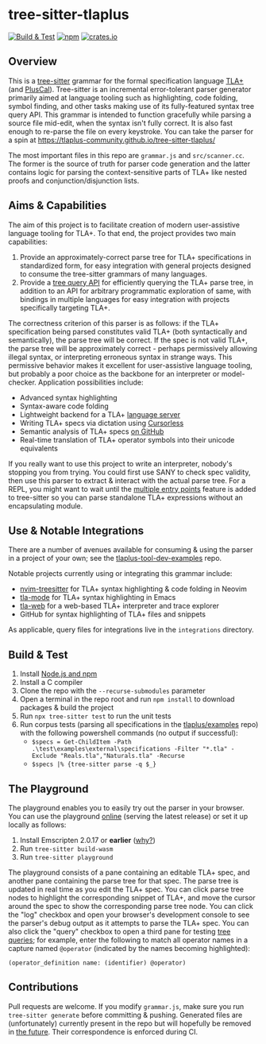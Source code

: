 # tree-sitter-tlaplus
[![Build & Test](https://github.com/tlaplus-community/tree-sitter-tlaplus/actions/workflows/ci.yml/badge.svg)](https://github.com/tlaplus-community/tree-sitter-tlaplus/actions/workflows/ci.yml)
[![npm](https://img.shields.io/npm/v/@tlaplus/tree-sitter-tlaplus.svg)](https://www.npmjs.com/package/@tlaplus/tree-sitter-tlaplus)
[![crates.io](https://img.shields.io/crates/v/tree-sitter-tlaplus.svg)](https://crates.io/crates/tree-sitter-tlaplus)

## Overview
This is a [tree-sitter](https://tree-sitter.github.io/tree-sitter/) grammar for the formal specification language [TLA+](https://en.wikipedia.org/wiki/TLA%2B) (and [PlusCal](https://en.wikipedia.org/wiki/PlusCal)).
Tree-sitter is an incremental error-tolerant parser generator primarily aimed at language tooling such as highlighting, code folding, symbol finding, and other tasks making use of its fully-featured syntax tree query API.
This grammar is intended to function gracefully while parsing a source file mid-edit, when the syntax isn't fully correct.
It is also fast enough to re-parse the file on every keystroke.
You can take the parser for a spin at https://tlaplus-community.github.io/tree-sitter-tlaplus/

The most important files in this repo are `grammar.js` and `src/scanner.cc`.
The former is the source of truth for parser code generation and the latter contains logic for parsing the context-sensitive parts of TLA+ like nested proofs and conjunction/disjunction lists.

## Aims & Capabilities
The aim of this project is to facilitate creation of modern user-assistive language tooling for TLA+.
To that end, the project provides two main capabilities:
1. Provide an approximately-correct parse tree for TLA+ specifications in standardized form, for easy integration with general projects designed to consume the tree-sitter grammars of many languages.
1. Provide a [tree query API](https://tree-sitter.github.io/tree-sitter/using-parsers#pattern-matching-with-queries) for efficiently querying the TLA+ parse tree, in addition to an API for arbitrary programmatic exploration of same, with bindings in multiple languages for easy integration with projects specifically targeting TLA+.

The correctness criterion of this parser is as follows: if the TLA+ specification being parsed constitutes valid TLA+ (both syntactically and semantically), the parse tree will be correct.
If the spec is not valid TLA+, the parse tree will be approximately correct - perhaps permissively allowing illegal syntax, or interpreting erroneous syntax in strange ways.
This permissive behavior makes it excellent for user-assistive language tooling, but probably a poor choice as the backbone for an interpreter or model-checker.
Application possibilities include:
 * Advanced syntax highlighting
 * Syntax-aware code folding
 * Lightweight backend for a TLA+ [language server](https://microsoft.github.io/language-server-protocol/)
 * Writing TLA+ specs via dictation using [Cursorless](https://github.com/pokey/cursorless-vscode)
 * Semantic analysis of TLA+ specs [on GitHub](https://github.com/github/semantic)
 * Real-time translation of TLA+ operator symbols into their unicode equivalents

If you really want to use this project to write an interpreter, nobody's stopping you from trying.
You could first use SANY to check spec validity, then use this parser to extract & interact with the actual parse tree.
For a REPL, you might want to wait until the [multiple entry points](https://github.com/tree-sitter/tree-sitter/issues/870) feature is added to tree-sitter so you can parse standalone TLA+ expressions without an encapsulating module.

## Use & Notable Integrations
There are a number of avenues available for consuming & using the parser in a project of your own; see the [tlaplus-tool-dev-examples](https://github.com/tlaplus-community/tlaplus-tool-dev-examples) repo.

Notable projects currently using or integrating this grammar include:
 * [nvim-treesitter](https://github.com/nvim-treesitter/nvim-treesitter) for TLA+ syntax highlighting & code folding in Neovim
 * [tla-mode](https://github.com/carlthuringer/tla-mode) for TLA+ syntax highlighting in Emacs
 * [tla-web](https://github.com/will62794/tla-web) for a web-based TLA+ interpreter and trace explorer
 * GitHub for syntax highlighting of TLA+ files and snippets

As applicable, query files for integrations live in the `integrations` directory.

## Build & Test
1. Install [Node.js and npm](https://docs.npmjs.com/downloading-and-installing-node-js-and-npm)
1. Install a C compiler
1. Clone the repo with the `--recurse-submodules` parameter
1. Open a terminal in the repo root and run `npm install` to download packages & build the project
1. Run `npx tree-sitter test` to run the unit tests
1. Run corpus tests (parsing all specifications in the [tlaplus/examples](https://github.com/tlaplus/examples) repo) with the following powershell commands (no output if successful):
   - `$specs = Get-ChildItem -Path .\test\examples\external\specifications -Filter "*.tla" -Exclude "Reals.tla","Naturals.tla" -Recurse`
   - `$specs |% {tree-sitter parse -q $_}`

## The Playground
The playground enables you to easily try out the parser in your browser.
You can use the playground [online](https://tlaplus-community.github.io/tree-sitter-tlaplus/) (serving the latest release) or set it up locally as follows:
1. Install Emscripten 2.0.17 or **earlier** ([why?](https://github.com/tree-sitter/tree-sitter/issues/1098#issuecomment-842326203))
1. Run `tree-sitter build-wasm`
1. Run `tree-sitter playground`

The playground consists of a pane containing an editable TLA+ spec, and another pane containing the parse tree for that spec.
The parse tree is updated in real time as you edit the TLA+ spec.
You can click parse tree nodes to highlight the corresponding snippet of TLA+, and move the cursor around the spec to show the corresponding parse tree node.
You can click the "log" checkbox and open your browser's development console to see the parser's debug output as it attempts to parse the TLA+ spec.
You can also click the "query" checkbox to open a third pane for testing [tree queries](https://tree-sitter.github.io/tree-sitter/using-parsers#pattern-matching-with-queries); for example, enter the following to match all operator names in a capture named `@operator` (indicated by the names becoming highlighted):
```
(operator_definition name: (identifier) @operator)
```

## Contributions
Pull requests are welcome. If you modify `grammar.js`, make sure you run `tree-sitter generate` before committing & pushing.
Generated files are (unfortunately) currently present in the repo but will hopefully be removed in [the future](https://github.com/tree-sitter/tree-sitter/discussions/1243).
Their correspondence is enforced during CI.

